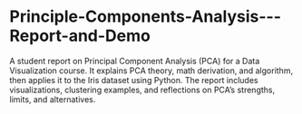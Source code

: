 # Principle-Components-Analysis---Report-and-Demo
A student report on Principal Component Analysis (PCA) for a Data Visualization course. It explains PCA theory, math derivation, and algorithm, then applies it to the Iris dataset using Python. The report includes visualizations, clustering examples, and reflections on PCA’s strengths, limits, and alternatives.
